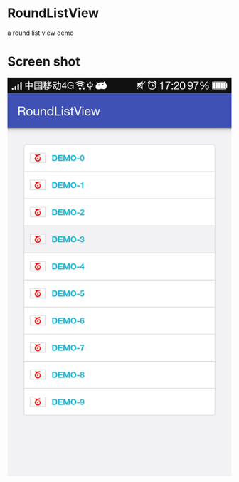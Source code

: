 # RoundListView
a round list view demo

# Screen shot
![screenshot](https://github.com/cheyiliu/RoundListView/blob/master/screenshot/device1.png)

